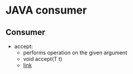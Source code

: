 # JAVA consumer

## Consumer
* accept:
    * performs operation on the given argument
    * void accept(T t)
    *  [link](https://github.com/HunorVadaszPerhat/java-consumer/tree/main/consumer/consumer_accept)